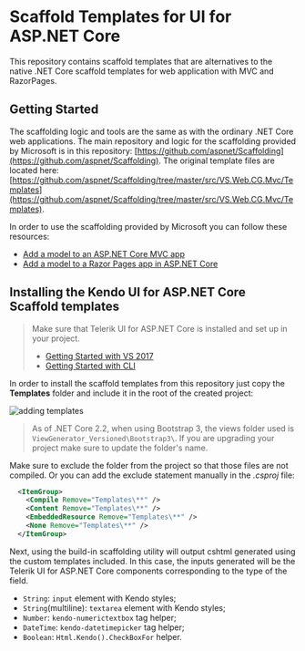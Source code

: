  # Scaffold Templates for UI for ASP.NET Core

This repository contains scaffold templates that are alternatives to the native .NET Core scaffold templates for web application with MVC and RazorPages.

## Getting Started

The scaffolding logic and tools are the same as with the ordinary .NET Core web applications. The main repository and logic for the scaffolding provided by Microsoft is in this repository:  [https://github.com/aspnet/Scaffolding](https://github.com/aspnet/Scaffolding). The original template files are located here: [https://github.com/aspnet/Scaffolding/tree/master/src/VS.Web.CG.Mvc/Templates](https://github.com/aspnet/Scaffolding/tree/master/src/VS.Web.CG.Mvc/Templates).

In order to use the scaffolding provided by Microsoft you can follow these resources:

- [Add a model to an ASP.NET Core MVC app](https://docs.microsoft.com/en-us/aspnet/core/tutorials/first-mvc-app/adding-model?view=aspnetcore-2.1)
- [Add a model to a Razor Pages app in ASP.NET Core](https://docs.microsoft.com/en-us/aspnet/core/tutorials/razor-pages/model?view=aspnetcore-2.1)

## Installing the Kendo UI for ASP.NET Core Scaffold templates

> Make sure that Telerik UI for ASP.NET Core is installed and set up in your project.
>
> * [Getting Started with VS 2017](https://docs.telerik.com/aspnet-core/getting-started/getting-started)
> * [Getting Started with CLI](https://docs.telerik.com/aspnet-core/getting-started/getting-started-cli)


In order to install the scaffold templates from this repository just copy the **Templates** folder and include it in the root of the created project:

![adding templates](https://github.com/telerik/scaffold-templates-core/wiki/2018-11-19_0849.png)

> As of .NET Core 2.2, when using Bootstrap 3, the views folder used is `ViewGenerator_Versioned\Bootstrap3\`. If you are upgrading your project make sure to update the folder's name.

Make sure to exclude the folder from the project so that those files are not compiled. Or you can add the exclude statement manually in the *.csproj* file:

```xml
  <ItemGroup>
    <Compile Remove="Templates\**" />
    <Content Remove="Templates\**" />
    <EmbeddedResource Remove="Templates\**" />
    <None Remove="Templates\**" />
  </ItemGroup>
```

Next, using the build-in scaffolding utility will output cshtml generated using the custom templates included. In this case, the inputs generated will be the Telerik UI for ASP.NET Core components corresponding to the type of the field.

* `String`: `input` element with Kendo styles;
* `String`(multiline): `textarea` element with Kendo styles;
* `Number`: `kendo-numerictextbox` tag helper;
* `DateTime`: `kendo-datetimepicker` tag helper;
* `Boolean`: `Html.Kendo().CheckBoxFor` helper.

